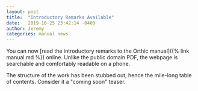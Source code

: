 ```yaml
---
layout: post
title:  "Introductory Remarks Available"
date:   2019-10-25 23:42:14 -0400
author: Jeremy
categories: manual news
---
```

You can now [read the introductory remarks to the Orthic manual]({% link manual.md %}) online. Unlike the public domain PDF, the webpage is searchable and comfortably readable on a phone.

The structure of the work has been stubbed out, hence the mile-long table of contents. Consider it a "coming soon" teaser.